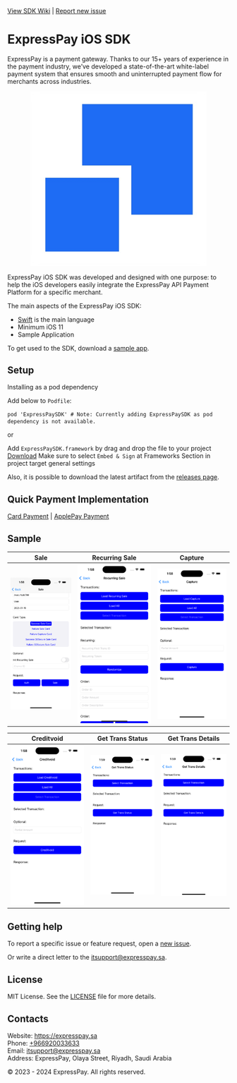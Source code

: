 [View SDK Wiki](https://github.com/ExpresspaySa/expressPay-ios-sdk/wiki) | [Report new issue](https://github.com/ExpresspaySa/expressPay-ios-sdk/issues/new)

# ExpressPay iOS SDK

ExpressPay is a payment gateway. Thanks to our 15+ years of experience in the payment industry, we’ve developed a state-of-the-art white-label payment system that ensures smooth and uninterrupted payment flow for merchants across industries.

<p align="center">
  <a href="https://expresspay.sa">
      <img src="/media/header.png" alt="ExpressPay" width="400px"/>
  </a>
</p>

ExpressPay iOS SDK was developed and designed with one purpose: to help the iOS developers easily integrate the ExpressPay API Payment Platform for a specific merchant. 

The main aspects of the ExpressPay iOS SDK:

- [Swift](https://developer.apple.com/swift/) is the main language 
- Minimum iOS 11
- Sample Application

To get used to the SDK, download a [sample app](https://github.com/ExpresspaySa/expressPay-ios-sdk/tree/main/Sample).

## Setup

Installing as a pod dependency

Add below to `Podfile`:
```
pod 'ExpressPaySDK' # Note: Currently adding ExpressPaySDK as pod dependency is not available.
```

or

Add `ExpressPaySDK.framework` by drag and drop the file to your project
<a id="raw-url" href="https://github.com/ExpresspaySa/expresspay-ios-sdk-framework/tree/main/ExpressPaySDK.framework">Download</a>
Make sure to select `Embed & Sign` at Frameworks Section in project target general settings 


Also, it is possible to download the latest artifact from the [releases page](https://github.com/ExpresspaySa/expresspay-ios-sdk-framework/releases).

## Quick Payment Implementation
[Card Payment]([/wiki/Express-Quick-Card-Payment](https://github.com/ExpresspaySa/expresspay-ios-sdk-framework/wiki/Express-Quick-Card-Payment)) | [ApplePay Payment]([/wiki/Express-Quick-Card-Payment](https://github.com/ExpresspaySa/expresspay-ios-sdk-framework/wiki/Express-Quick-Card-Payment))

## Sample

| Sale | Recurring Sale | Capture |
|-|-|-|
| ![](/media/sale.png) | ![](/media/recurring-sale.png) | ![](/media/capture.png) |

| Creditvoid | Get Trans Status | Get Trans Details |
|-|-|-|
| ![](/media/creditvoid.png) | ![](/media/get-trans-status.png) | ![](/media/get-trans-details.png) |

## Getting help

To report a specific issue or feature request, open a [new issue](https://github.com/ExpresspaySa/expresspay-ios-sdk-framework/issues/new).

Or write a direct letter to the [itsupport@expresspay.sa](mailto:admin@expresspay.sa).

## License

MIT License. See the [LICENSE](https://github.com/ExpresspaySa/expresspay-ios-sdk-framework/blob/main/LICENSE) file for more details.

## Contacts

Website: https://expresspay.sa  
Phone: [+966920033633](tel:+966920033633)  
Email: [itsupport@expresspay.sa](mailto:itsupport@expresspay.sa)  
Address: ExpressPay, Olaya Street, Riyadh, Saudi Arabia

© 2023 - 2024 ExpressPay. All rights reserved.
